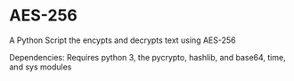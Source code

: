 # AES-256

A Python Script the encypts and decrypts text using AES-256

Dependencies:
Requires python 3, the pycrypto, hashlib, and base64, time, and sys modules
